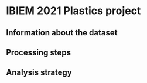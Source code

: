 # IBIEM 2021 Plastics project

## Information about the dataset

## Processing steps

## Analysis strategy